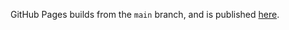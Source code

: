 GitHub Pages builds from the `main` branch, and is published [here](https://jmrv.github.io/demo_projects/).
